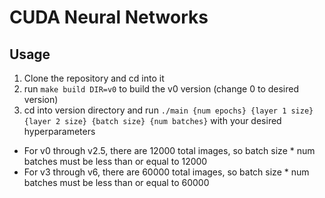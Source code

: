 # CUDA Neural Networks

## Usage
1. Clone the repository and cd into it
2. run `make build DIR=v0` to build the v0 version (change 0 to desired version)
3. cd into version directory and run `./main {num epochs} {layer 1 size} {layer 2 size} {batch size} {num batches}` with your desired hyperparameters

- For v0 through v2.5, there are 12000 total images, so batch size * num batches must be less than or equal to 12000
- For v3 through v6, there are 60000 total images, so batch size * num batches must be less than or equal to 60000
